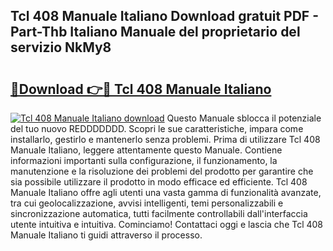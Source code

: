 ## Tcl 408 Manuale Italiano Download gratuit PDF - Part-Thb Italiano Manuale del proprietario del servizio NkMy8

# <h2><a href="http://df9aozg.blite.top/?on=Tcl+408+Manuale+Italiano">🔗Download 👉🔴 Tcl 408 Manuale Italiano</a></h2>

[![Tcl 408 Manuale Italiano download](https://i.imgur.com/lujVjoI.png)](http://df9aozg.blite.top/?on=Tcl+408+Manuale+Italiano)
Questo Manuale sblocca il potenziale del tuo nuovo REDDDDDDD. Scopri le sue caratteristiche, impara come installarlo, gestirlo e mantenerlo senza problemi. Prima di utilizzare Tcl 408 Manuale Italiano, leggere attentamente questo Manuale. Contiene informazioni importanti sulla configurazione, il funzionamento, la manutenzione e la risoluzione dei problemi del prodotto per garantire che sia possibile utilizzare il prodotto in modo efficace ed efficiente. Tcl 408 Manuale Italiano offre agli utenti una vasta gamma di funzionalità avanzate, tra cui geolocalizzazione, avvisi intelligenti, temi personalizzabili e sincronizzazione automatica, tutti facilmente controllabili dall'interfaccia utente intuitiva e intuitiva. Cominciamo! Contattaci oggi e lascia che Tcl 408 Manuale Italiano ti guidi attraverso il processo.
